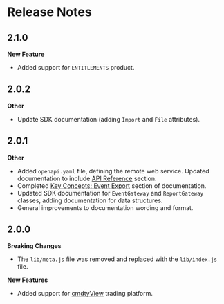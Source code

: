 # Release Notes

## 2.1.0
**New Feature**

* Added support for `ENTITLEMENTS` product.

## 2.0.2
**Other**

* Update SDK documentation (adding `Import` and `File` attributes).

## 2.0.1
**Other**

* Added ```openapi.yaml``` file, defining the remote web service. Updated documentation to include [API Reference](https://barchart.github.io/events-client-js/#/content/api_reference) section.
* Completed [Key Concepts: Event Export](https://barchart.github.io/events-client-js/#/content/concepts/event_export) section of documentation.
* Updated SDK documentation for ```EventGateway``` and ```ReportGateway``` classes, adding documentation for data structures.
* General improvements to documentation wording and format.


## 2.0.0
**Breaking Changes**

* The ```lib/meta.js``` file was removed and replaced with the ```lib/index.js``` file.

**New Features**

* Added support for [cmdtyView](https://www.barchart.com/cmdty/trading/cmdtyview) trading platform.
